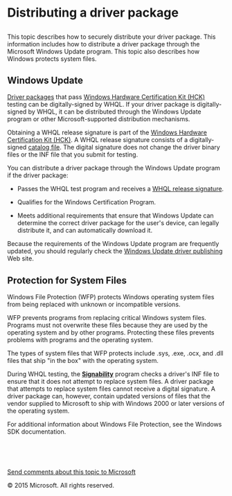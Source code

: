 <span id="vsdriver.distributing_a_driver_package_win8"></span>Distributing a driver package
===========================================================================================

<span id="ddk_distributing_a_driver_pg"></span><span id="DDK_DISTRIBUTING_A_DRIVER_PG"></span>
----------------------------------------------------------------------------------------------

This topic describes how to securely distribute your driver package. This information includes how to distribute a driver package through the Microsoft Windows Update program. This topic also describes how Windows protects system files.

<span id="ddk_windows_update_pg"></span><span id="DDK_WINDOWS_UPDATE_PG"></span>Windows Update
----------------------------------------------------------------------------------------------

[Driver packages](devinst.driver_packages) that pass [Windows Hardware Certification Kit (HCK)](http://go.microsoft.com/fwlink/p/?linkid=254893) testing can be digitally-signed by WHQL. If your driver package is digitally-signed by WHQL, it can be distributed through the Windows Update program or other Microsoft-supported distribution mechanisms.

Obtaining a WHQL release signature is part of the [Windows Hardware Certification Kit (HCK)](http://go.microsoft.com/fwlink/p/?linkid=254893). A WHQL release signature consists of a digitally-signed [catalog file](devinst.catalog_files). The digital signature does not change the driver binary files or the INF file that you submit for testing.

You can distribute a driver package through the Windows Update program if the driver package:

-   Passes the WHQL test program and receives a [WHQL release signature](devinst.whql_release_signature).

-   Qualifies for the Windows Certification Program.

-   Meets additional requirements that ensure that Windows Update can determine the correct driver package for the user's device, can legally distribute it, and can automatically download it.

Because the requirements of the Windows Update program are frequently updated, you should regularly check the [Windows Update driver publishing](http://go.microsoft.com/fwlink/p/?linkid=8712) Web site.

<span id="ddk_protection_for_system_files_pg"></span><span id="DDK_PROTECTION_FOR_SYSTEM_FILES_PG"></span>Protection for System Files
-------------------------------------------------------------------------------------------------------------------------------------

Windows File Protection (WFP) protects Windows operating system files from being replaced with unknown or incompatible versions.

WFP prevents programs from replacing critical Windows system files. Programs must not overwrite these files because they are used by the operating system and by other programs. Protecting these files prevents problems with programs and the operating system.

The types of system files that WFP protects include .sys, .exe, .ocx, and .dll files that ship "in the box" with the operating system.

During WHQL testing, the [**Signability**](devtest.inf2cat) program checks a driver's INF file to ensure that it does not attempt to replace system files. A driver package that attempts to replace system files cannot receive a digital signature. A driver package can, however, contain updated versions of files that the vendor supplied to Microsoft to ship with Windows 2000 or later versions of the operating system.

For additional information about Windows File Protection, see the Windows SDK documentation.

 

 

[Send comments about this topic to Microsoft](mailto:wsddocfb@microsoft.com?subject=Documentation%20feedback%20[VsDriver\vsdriver]:%20Distributing%20a%20driver%20package%20%20RELEASE:%20(9/30/2015)&body=%0A%0APRIVACY%20STATEMENT%0A%0AWe%20use%20your%20feedback%20to%20improve%20the%20documentation.%20We%20don't%20use%20your%20email%20address%20for%20any%20other%20purpose,%20and%20we'll%20remove%20your%20email%20address%20from%20our%20system%20after%20the%20issue%20that%20you're%20reporting%20is%20fixed.%20While%20we're%20working%20to%20fix%20this%20issue,%20we%20might%20send%20you%20an%20email%20message%20to%20ask%20for%20more%20info.%20Later,%20we%20might%20also%20send%20you%20an%20email%20message%20to%20let%20you%20know%20that%20we've%20addressed%20your%20feedback.%0A%0AFor%20more%20info%20about%20Microsoft's%20privacy%20policy,%20see%20http://privacy.microsoft.com/en-us/default.aspx. "Send comments about this topic to Microsoft")

© 2015 Microsoft. All rights reserved.
